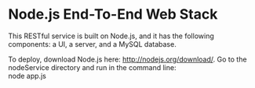Node.js End-To-End Web Stack
===========

This RESTful service is built on Node.js, and it has the following components: a UI, a server, and a MySQL database.  

To deploy, download Node.js here: http://nodejs.org/download/. Go to the nodeService directory and run in the command line:  
              node app.js

